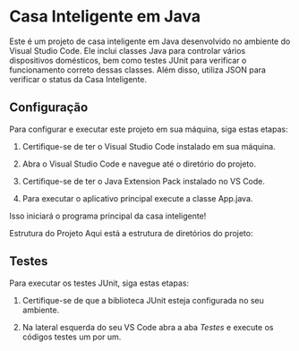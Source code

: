 # Casa Inteligente em Java

Este é um projeto de casa inteligente em Java desenvolvido no ambiente do Visual Studio Code. Ele inclui classes Java para controlar vários dispositivos domésticos, bem como testes JUnit para verificar o funcionamento correto dessas classes. Além disso, utiliza JSON para verificar o status da Casa Inteligente.

## Configuração

Para configurar e executar este projeto em sua máquina, siga estas etapas:

1. Certifique-se de ter o Visual Studio Code instalado em sua máquina.

2. Abra o Visual Studio Code e navegue até o diretório do projeto.

3. Certifique-se de ter o Java Extension Pack instalado no VS Code.

4. Para executar o aplicativo principal execute a classe App.java.

Isso iniciará o programa principal da casa inteligente!

Estrutura do Projeto
Aqui está a estrutura de diretórios do projeto:

## Testes
Para executar os testes JUnit, siga estas etapas:
  1. Certifique-se de que a biblioteca JUnit esteja configurada no seu ambiente.

  2. Na lateral esquerda do seu VS Code abra a aba *Testes* e execute os códigos testes um por um.
